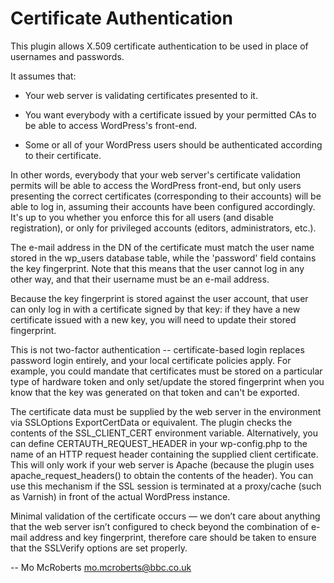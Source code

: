 Certificate Authentication
==========================

This plugin allows X.509 certificate authentication to be used in place of
usernames and passwords.

It assumes that:

* Your web server is validating certificates presented to it.

* You want everybody with a certificate issued by your permitted CAs to be able to access WordPress's front-end.
  
* Some or all of your WordPress users should be authenticated according to their certificate.

In other words, everybody that your web server's certificate validation permits
will be able to access the WordPress front-end, but only users presenting the
correct certificates (corresponding to their accounts) will be able to log in,
assuming their accounts have been configured accordingly. It's up to you whether
you enforce this for all users (and disable registration), or only for privileged
accounts (editors, administrators, etc.).

The e-mail address in the DN of the certificate must match the user name stored
in the wp_users database table, while the 'password' field contains the key
fingerprint. Note that this means that the user cannot log in any other way,
and that their username must be an e-mail address.

Because the key fingerprint is stored against the user account, that user can
only log in with a certificate signed by that key: if they have a new certificate
issued with a new key, you will need to update their stored fingerprint.

This is not two-factor authentication -- certificate-based login replaces
password login entirely, and your local certificate policies apply. For
example, you could mandate that certificates must be stored on a particular
type of hardware token and only set/update the stored fingerprint when you
know that the key was generated on that token and can't be exported.

The certificate data must be supplied by the web server in the environment via
SSLOptions ExportCertData or equivalent. The plugin checks the contents of the
SSL_CLIENT_CERT environment variable. Alternatively, you can define
CERTAUTH_REQUEST_HEADER in your wp-config.php to the name of an HTTP request
header containing the supplied client certificate. This will only work
if your web server is Apache (because the plugin uses apache_request_headers()
to obtain the contents of the header). You can use this mechanism if
the SSL session is terminated at a proxy/cache (such as Varnish) in front of
the actual WordPress instance.

Minimal validation of the certificate occurs — we don’t care about anything
that the web server isn’t configured to check beyond the combination of
e-mail address and key fingerprint, therefore care should be taken to
ensure that the SSLVerify options are set properly.

-- Mo McRoberts <mo.mcroberts@bbc.co.uk>
